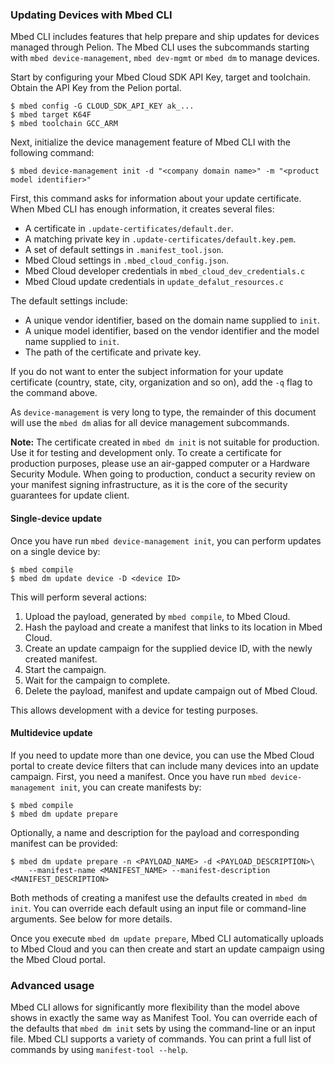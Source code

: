 ### Updating Devices with Mbed CLI

Mbed CLI includes features that help prepare and ship updates for devices managed through Pelion. The Mbed CLI uses the subcommands starting with `mbed device-management`, `mbed dev-mgmt` or `mbed dm` to manage devices.

Start by configuring your Mbed Cloud SDK API Key, target and toolchain. Obtain the API Key from the Pelion portal.

```
$ mbed config -G CLOUD_SDK_API_KEY ak_...
$ mbed target K64F
$ mbed toolchain GCC_ARM
```

Next, initialize the device management feature of Mbed CLI with the following command:

```
$ mbed device-management init -d "<company domain name>" -m "<product model identifier>"
```

First, this command asks for information about your update certificate. When Mbed CLI has enough information, it creates several files:
* A certificate in `.update-certificates/default.der`.
* A matching private key in `.update-certificates/default.key.pem`.
* A set of default settings in `.manifest_tool.json`.
* Mbed Cloud settings in `.mbed_cloud_config.json`.
* Mbed Cloud developer credentials in `mbed_cloud_dev_credentials.c`
* Mbed Cloud update credentials in `update_defalut_resources.c`

The default settings include:
* A unique vendor identifier, based on the domain name supplied to `init`.
* A unique model identifier, based on the vendor identifier and the model name supplied to `init`.
* The path of the certificate and private key.

If you do not want to enter the subject information for your update certificate (country, state, city, organization and so on), add the `-q` flag to the command above.

As `device-management` is very long to type, the remainder of this document will use the `mbed dm` alias for all device management subcommands.

<span class="notes">**Note:** The certificate created in `mbed dm init` is not suitable for production. Use it for testing and development only. To create a certificate for production purposes, please use an air-gapped computer or a Hardware Security Module. When going to production, conduct a security review on your manifest signing infrastructure, as it is the core of the security guarantees for update client.</span>

#### Single-device update
Once you have run `mbed device-management init`, you can perform updates on a single device by:

```
$ mbed compile
$ mbed dm update device -D <device ID>
```

This will perform several actions:
1. Upload the payload, generated by `mbed compile`, to Mbed Cloud.
1. Hash the payload and create a manifest that links to its location in Mbed Cloud.
1. Create an update campaign for the supplied device ID, with the newly created manifest.
1. Start the campaign.
1. Wait for the campaign to complete.
1. Delete the payload, manifest and update campaign out of Mbed Cloud.

This allows development with a device for testing purposes.

#### Multidevice update
If you need to update more than one device, you can use the Mbed Cloud portal to create device filters that can include many devices into an update campaign. First, you need a manifest. Once you have run `mbed device-management init`, you can create manifests by:

```
$ mbed compile
$ mbed dm update prepare
```

Optionally, a name and description for the payload and corresponding manifest can be provided:

```
$ mbed dm update prepare -n <PAYLOAD_NAME> -d <PAYLOAD_DESCRIPTION>\
    --manifest-name <MANIFEST_NAME> --manifest-description <MANIFEST_DESCRIPTION>
```

Both methods of creating a manifest use the defaults created in `mbed dm init`. You can override each default using an input file or command-line arguments. See below for more details.

Once you execute `mbed dm update prepare`, Mbed CLI automatically uploads to Mbed Cloud and you can then create and start an update campaign using the Mbed Cloud portal.

### Advanced usage
Mbed CLI allows for significantly more flexibility than the model above shows in exactly the same way as Manifest Tool. You can override each of the defaults that `mbed dm init` sets by using the command-line or an input file. Mbed CLI supports a variety of commands. You can print a full list of commands by using `manifest-tool --help`.
